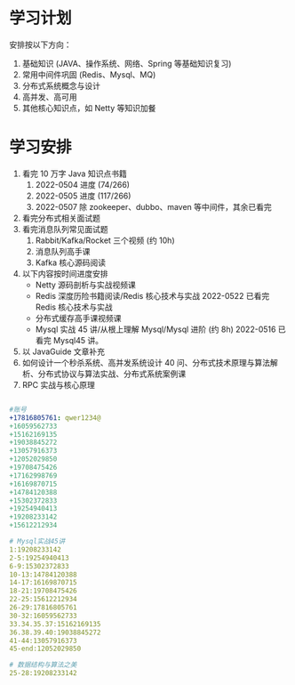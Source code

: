 # 学习计划

安排按以下方向：
1. 基础知识 (JAVA、操作系统、网络、Spring 等基础知识复习)
2. 常用中间件巩固 (Redis、Mysql、MQ)
3. 分布式系统概念与设计
4. 高并发、高可用
5. 其他核心知识点，如 Netty 等知识加餐

# 学习安排

1. 看完 10 万字 Java 知识点书籍
	1. 2022-0504 进度 (74/266)
	2. 2022-0505 进度 (117/266)
	3. 2022-0507 除 zookeeper、dubbo、maven 等中间件，其余已看完
2. 看完分布式相关面试题
3. 看完消息队列常见面试题
	1. Rabbit/Kafka/Rocket 三个视频 (约 10h)
	2. 消息队列高手课
	3. Kafka 核心源码阅读
4. 以下内容按时间进度安排
	- Netty 源码剖析与实战视频课
	- Redis 深度历险书籍阅读/Redis 核心技术与实战
		2022-0522 已看完 Redis 核心技术与实战
	- 分布式缓存高手课视频课
	- Mysql 实战 45 讲/从根上理解 Mysql/Mysql 进阶 (约 8h)
		2022-0516 已看完 Mysql45 讲。 
5. 以 JavaGuide 文章补充
6. 如何设计一个秒杀系统、高并发系统设计 40 问、分布式技术原理与算法解析、分布式协议与算法实战、分布式系统案例课
7. RPC 实战与核心原理

```yaml

#账号
+17816805761: qwer1234@
+16059562733
+15162169135
+19038845272
+13057916373
+12052029850
+19708475426
+17162998769
+16169870715
+14784120388
+15302372833
+19254940413
+19208233142
+15612212934

# Mysql实战45讲
1:19208233142
2-5:19254940413
6-9:15302372833
10-13:14784120388
14-17:16169870715
18-21:19708475426
22-25:15612212934
26-29:17816805761
30-32:16059562733
33.34.35.37:15162169135
36.38.39.40:19038845272
41-44:13057916373
45-end:12052029850

# 数据结构与算法之美
25-28:19208233142

```

